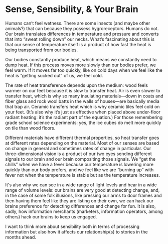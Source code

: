 # Sense, Sensibility, & Your Brain 

Humans can’t feel wetness. There are some insects (and maybe other animals?) that can because they possess hygroreceptors. Humans do not. Our brain translates differences in temperature and pressure and converts that into “sweat rolling down” our necks. What’s fascinating about this is that our sense of temperature itself is a product of how fast the heat is being transported from our bodies. 

Our bodies constantly produce heat, which means we constantly need to dump heat. If this process moves more slowly than our bodies prefer, we feel warm. If it moves far too quickly, like on cold days when we feel like the heat is “getting sucked out” of us, we feel cold. 

The rate of heat transference depends upon the medium: wood feels warmer on our feet because it is slow to transfer heat. Air is even slower to transfer heat, which is why so many insulating materials—down in coats and fiber glass and rock wool batts in the walls of houses—are basically media that trap air. Ceramic transfers heat which is why ceramic tiles feel cold on your feet. (It’s also why it’s just as effective when placed above under-floor radiant heating: it’s the radiant part of the equation.) For those remembering grade school science experiments: yes, the ice cubes do melt more quickly on tile than wood floors. 

Different materials have different thermal properties, so heat transfer goes at different rates depending on the material. Most of our senses are based on  change in general and sometimes rates of change in particular. Our three-dimensional vision is a product of our two eyes sending different signals to our brain and our brain compositing those signals. We “get the chills” when we have a fever because our temperature is lowering more quickly than our body prefers, and we feel like we are “burning up” with fever not when the temperature is stable but as the temperature increases. 

It's also why we can see in a wide range of light levels and hear in a wide range of volume levels: our brains are very good at detecting change, and, in the case of some folk illusions, like pressing our arms to door frames and then having them feel like they are listing on their own, we can hack our brains preference for detecting differences and change for fun. It is also, sadly, how information merchants (marketers, information operators, among others) hack our brains to keep us engaged.

I want to think more about sensibility both in terms of processing information but also how it affects our relationship(s) to stories in the months ahead. 